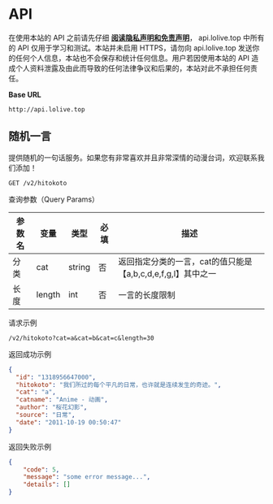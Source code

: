 # API

在使用本站的 API 之前请先仔细 [**阅读隐私声明和免责声明**](zh-cn/?id=开始)， api.lolive.top 中所有的 API 仅用于学习和测试。本站并未启用 HTTPS，请勿向 api.lolive.top 发送你的任何个人信息，本站也不会保存和统计任何信息。用户若因使用本站的 API 造成个人资料泄露及由此而导致的任何法律争议和后果的，本站对此不承担任何责任。

**Base URL**

```
http://api.lolive.top
```

## 随机一言

提供随机的一句话服务。如果您有非常喜欢并且非常深情的动漫台词，欢迎联系我们添加！

```http
GET /v2/hitokoto
```

查询参数（Query Params）

| 参数名 | 变量   | 类型   | 必填 | 描述                                                         |
| ------ | ------ | ------ | ---- | ------------------------------------------------------------ |
| 分类   | cat    | string | 否   | 返回指定分类的一言，cat的值只能是【a,b,c,d,e,f,g,l】其中之一 |
| 长度   | length | int    | 否   | 一言的长度限制                                               |

请求示例

```http
/v2/hitokoto?cat=a&cat=b&cat=c&length=30
```

返回成功示例

```json
{
  "id": "1318956647000",
  "hitokoto": "我们所过的每个平凡的日常，也许就是连续发生的奇迹。",
  "cat": "a",
  "catname": "Anime - 动画",
  "author": "桜花幻影",
  "source": "日常",
  "date": "2011-10-19 00:50:47"
}
```

返回失败示例

```json
{
    "code": 5,
    "message": "some error message...",
    "details": []
}
```